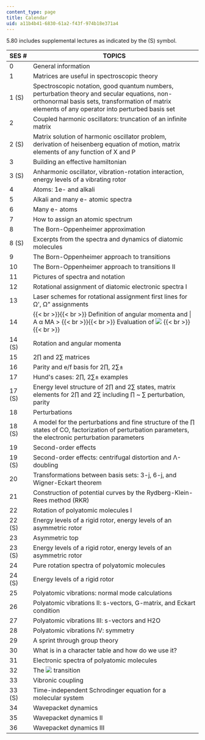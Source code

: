 ```yaml
---
content_type: page
title: Calendar
uid: a11b4b41-6830-61a2-f43f-974b18e371a4
---
```


5.80 includes supplemental lectures as indicated by the (S) symbol.

| SES # | TOPICS |
| --- | --- |
| 0 | General information |
| 1 | Matrices are useful in spectroscopic theory |
| 1 (S) | Spectroscopic notation, good quantum numbers, perturbation theory and secular equations, non-orthonormal basis sets, transformation of matrix elements of any operator into perturbed basis set |
| 2 | Coupled harmonic oscillators: truncation of an infinite matrix |
| 2 (S) | Matrix solution of harmonic oscillator problem, derivation of heisenberg equation of motion, matrix elements of any function of X and P |
| 3 | Building an effective hamiltonian |
| 3 (S) | Anharmonic oscillator, vibration-rotation interaction, energy levels of a vibrating rotor |
| 4 | Atoms: 1e- and alkali |
| 5 | Alkali and many e- atomic spectra |
| 6 | Many e- atoms |
| 7 | How to assign an atomic spectrum |
| 8 | The Born-Oppenheimer approximation |
| 8 (S) | Excerpts from the spectra and dynamics of diatomic molecules |
| 9 | The Born-Oppenheimer approach to transitions |
| 10 | The Born-Oppenheimer approach to transitions II |
| 11 | Pictures of spectra and notation |
| 12 | Rotational assignment of diatomic electronic spectra I |
| 13 | Laser schemes for rotational assignment first lines for Ω', Ω" assignments |
| 14 |  {{< br >}}{{< br >}} Definition of angular momenta and &#124; A α MA > {{< br >}}{{< br >}} Evaluation of ![](/courses/chemistry/5-80-small-molecule-spectroscopy-and-dynamics-fall-2008/calendar/lec14image.jpg) {{< br >}}{{< br >}}  |
| 14 (S) | Rotation and angular momenta |
| 15 | 2∏ and 2∑ matrices |
| 16 | Parity and e/f basis for 2∏, 2∑± |
| 17 | Hund's cases: 2∏, 2∑± examples |
| 17 (S) | Energy level structure of 2∏ and 2∑ states, matrix elements for 2∏ and 2∑ including ∏ ~ ∑ perturbation, parity |
| 18 | Perturbations |
| 18 (S) | A model for the perturbations and fine structure of the ∏ states of CO, factorization of perturbation parameters, the electronic perturbation parameters |
| 19 | Second-order effects |
| 19 (S) | Second-order effects: centrifugal distortion and Λ-doubling |
| 20 | Transformations between basis sets: 3-j, 6-j, and Wigner-Eckart theorem |
| 21 | Construction of potential curves by the Rydberg-Klein-Rees method (RKR) |
| 22 | Rotation of polyatomic molecules I |
| 22 (S) | Energy levels of a rigid rotor, energy levels of an asymmetric rotor |
| 23 | Asymmetric top |
| 23 (S) | Energy levels of a rigid rotor, energy levels of an asymmetric rotor |
| 24 | Pure rotation spectra of polyatomic molecules |
| 24 (S) | Energy levels of a rigid rotor |
| 25 | Polyatomic vibrations: normal mode calculations |
| 26 | Polyatomic vibrations II: s-vectors, G-matrix, and Eckart condition |
| 27 | Polyatomic vibrations III: s-vectors and H2O |
| 28 | Polyatomic vibrations IV: symmetry |
| 29 | A sprint through group theory |
| 30 | What is in a character table and how do we use it? |
| 31 | Electronic spectra of polyatomic molecules |
| 32 | The ![](/courses/chemistry/5-80-small-molecule-spectroscopy-and-dynamics-fall-2008/calendar/lec32image.jpg) transition |
| 33 | Vibronic coupling |
| 33 (S) | Time-independent Schrodinger equation for a molecular system |
| 34 | Wavepacket dynamics |
| 35 | Wavepacket dynamics II |
| 36 | Wavepacket dynamics III